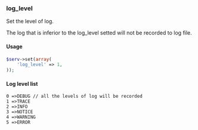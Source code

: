 ### log_level

Set the level of log. 

The log that is inferior to the log_level setted will not be recorded to log file.

#### Usage

```php
$serv->set(array(
    'log_level' => 1,
));
```

#### Log level list

```
0 =>DEBUG // all the levels of log will be recorded
1 =>TRACE
2 =>INFO
3 =>NOTICE
4 =>WARNING
5 =>ERROR
```
